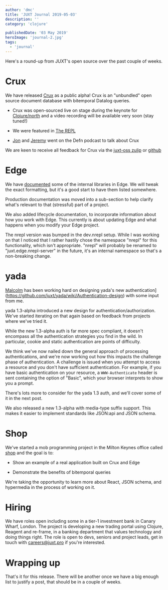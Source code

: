 ```yaml
---
author: 'dmc'
title: 'JUXT Journal 2019-05-03'
description: ''
category: 'clojure'

publishedDate: '03 May 2019'
heroImage: 'journal-2.jpg'
tags:
  - 'journal'
---
```


Here's a round-up from JUXT's open source over the past couple of weeks.

# Crux

We have released [Crux](https://juxt.pro/crux/) as a public alpha! Crux
is an "unbundled" open source document database with bitemporal
Datalog queries.

- Crux was open-sourced live on stage during the keynote for
  [Clojure/north](https://clojurenorth.com/jon-pither.html) and a
  video recording will be available very soon (stay tuned!)

- We were featured in [The REPL](https://www.therepl.net/87/)

- [Jon](https://juxt.pro/people/jon.html) and
  [Jeremy](https://juxt.pro/people/jdt.html) went on the Defn podcast
  to talk about Crux

We are keen to receive all feedback for Crux via the [juxt-oss
zulip](https://juxt-oss.zulipchat.com/#narrow/stream/194466-crux) or
[github](https://github.com/juxt/crux)

# Edge

We have [documented](https://juxt.pro/edge/docs/built-in-libraries.html)
some of the internal libraries in Edge. We will tweak the exact
formatting, but it's a good start to have them listed somewhere.

Production documentation was moved into a sub-section to help clarify
what's relevant to that (stressful) part of a project.

We also added lifecycle documentation, to incorporate information about
how you work with Edge. This currently is about updating Edge and what
happens when you modify your Edge project.

The nrepl version was bumped in the dev.nrepl setup. While I was working
on that I noticed that I rather hastily chose the namespace "nrepl"
for this functionality, which isn't appropriate. "nrepl" will probably
be renamed to "juxt.edge.nrepl-server" in the future, it's an internal
namespace so that's a non-breaking change.

# yada

[Malcolm](https://juxt.pro/people/mal.html) has been working hard on
designing yada\'s new
authentication](https://github.com/juxt/yada/wiki/Authentication-design)
with some input from me.

yada 1.3-alpha introduced a new design for
authentication/authorization. We've started iterating on that again
based on feedback from projects where we've tried it.

While the new 1.3-alpha auth is far more spec compliant, it doesn't
encompass all the authentication strategies you find in the wild. In
particular, cookie and static authentication are points of difficulty.

We think we've now nailed down the general approach of processing
authentications, and we're now working out how this impacts the
challenge phase of authentication. A challenge is issued when you
attempt to access a resource and you don't have sufficient
authentication. For example, if you have basic authentication on your
resource, a `WWW-Authenticate` header is sent containing the option of
\"Basic\", which your browser interprets to show you a prompt.

There's lots more to consider for the yada 1.3 auth, and we'll
cover some of it in the next post.

We also released a new 1.3-alpha with media-type suffix support. This
makes it easier to implement standards like JSON:api and JSON schema.

# Shop

We've started a mob programming project in the Milton Keynes office
called [shop](https://github.com/juxt/shop) and the goal is to:

- Show an example of a real application built on Crux and Edge

- Demonstrate the benefits of bitemporal queries

We're taking the opportunity to learn more about React, JSON schema, and
hypermedia in the process of working on it.

# Hiring

We have roles open including some in a tier-1 investment bank in Canary
Wharf, London. The project is developing a new trading portal using
Clojure, Reagent and re-frame, in a banking department that values
technology and doing things right. The role is open to devs, seniors and
project leads, get in touch with <careers@juxt.pro> if you're
interested.

# Wrapping up

That's it for this release. There will be another once we have a big
enough list to justify a post, that should be in a couple of weeks.
